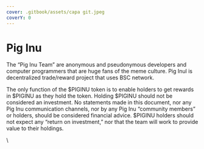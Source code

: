 ```yaml
---
cover: .gitbook/assets/capa git.jpeg
coverY: 0
---
```


# Pig Inu

The “Pig Inu Team” are anonymous and pseudonymous developers and computer programmers that are huge fans of the meme culture. Pig Inul is decentralized trade/reward project that uses BSC network.

The only function of the $PIGINU token is to enable holders to get rewards in $PIGINU as they hold the token. Holding $PIGINU should not be considered an investment. No statements made in this document, nor any Pig Inu communication channels, nor by any Pig Inu “community members” or holders, should be considered financial advice. $PIGINU holders should not expect any “return on investment,” nor that the team will work to provide value to their holdings.

\\
